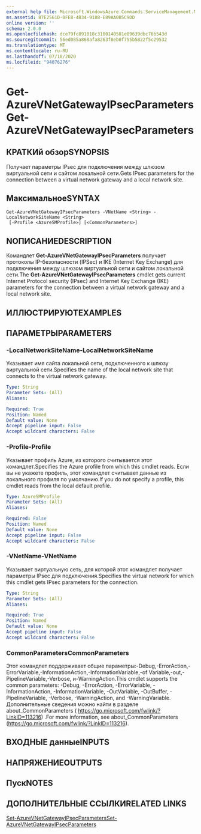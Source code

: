 ```yaml
---
external help file: Microsoft.WindowsAzure.Commands.ServiceManagement.Network.dll-Help.xml
ms.assetid: B7E2561D-0FE8-4B34-9188-E89AA0B5C9DD
online version: ''
schema: 2.0.0
ms.openlocfilehash: dce79fc891018c3100140581e89639dbc76b543d
ms.sourcegitcommit: 56ed085a868afa8263f8eb0f755b5822f5c29532
ms.translationtype: MT
ms.contentlocale: ru-RU
ms.lasthandoff: 07/18/2020
ms.locfileid: "94076276"
---
```

# <span data-ttu-id="d247e-101">Get-AzureVNetGatewayIPsecParameters</span><span class="sxs-lookup"><span data-stu-id="d247e-101">Get-AzureVNetGatewayIPsecParameters</span></span>

## <span data-ttu-id="d247e-102">КРАТКИй обзор</span><span class="sxs-lookup"><span data-stu-id="d247e-102">SYNOPSIS</span></span>
<span data-ttu-id="d247e-103">Получает параметры IPsec для подключения между шлюзом виртуальной сети и сайтом локальной сети.</span><span class="sxs-lookup"><span data-stu-id="d247e-103">Gets IPsec parameters for the connection between a virtual network gateway and a local network site.</span></span>

## <span data-ttu-id="d247e-104">Максимальное</span><span class="sxs-lookup"><span data-stu-id="d247e-104">SYNTAX</span></span>

```
Get-AzureVNetGatewayIPsecParameters -VNetName <String> -LocalNetworkSiteName <String>
 [-Profile <AzureSMProfile>] [<CommonParameters>]
```

## <span data-ttu-id="d247e-105">NОПИСАНИЕ</span><span class="sxs-lookup"><span data-stu-id="d247e-105">DESCRIPTION</span></span>
<span data-ttu-id="d247e-106">Командлет **Get-AzureVNetGatewayIPsecParameters** получает протоколы IP-безопасности (IPSec) и IKE (Internet Key Exchange) для подключения между шлюзом виртуальной сети и сайтом локальной сети.</span><span class="sxs-lookup"><span data-stu-id="d247e-106">The **Get-AzureVNetGatewayIPsecParameters** cmdlet gets current Internet Protocol security (IPsec) and Internet Key Exchange (IKE) parameters for the connection between a virtual network gateway and a local network site.</span></span>

## <span data-ttu-id="d247e-107">ИЛЛЮСТРИРУЮТ</span><span class="sxs-lookup"><span data-stu-id="d247e-107">EXAMPLES</span></span>

## <span data-ttu-id="d247e-108">ПАРАМЕТРЫ</span><span class="sxs-lookup"><span data-stu-id="d247e-108">PARAMETERS</span></span>

### <span data-ttu-id="d247e-109">-LocalNetworkSiteName</span><span class="sxs-lookup"><span data-stu-id="d247e-109">-LocalNetworkSiteName</span></span>
<span data-ttu-id="d247e-110">Указывает имя сайта локальной сети, подключенного к шлюзу виртуальной сети.</span><span class="sxs-lookup"><span data-stu-id="d247e-110">Specifies the name of the local network site that connects to the virtual network gateway.</span></span>

```yaml
Type: String
Parameter Sets: (All)
Aliases: 

Required: True
Position: Named
Default value: None
Accept pipeline input: False
Accept wildcard characters: False
```

### <span data-ttu-id="d247e-111">-Profile</span><span class="sxs-lookup"><span data-stu-id="d247e-111">-Profile</span></span>
<span data-ttu-id="d247e-112">Указывает профиль Azure, из которого считывается этот командлет.</span><span class="sxs-lookup"><span data-stu-id="d247e-112">Specifies the Azure profile from which this cmdlet reads.</span></span> <span data-ttu-id="d247e-113">Если вы не укажете профиль, этот командлет считывает данные из локального профиля по умолчанию.</span><span class="sxs-lookup"><span data-stu-id="d247e-113">If you do not specify a profile, this cmdlet reads from the local default profile.</span></span>

```yaml
Type: AzureSMProfile
Parameter Sets: (All)
Aliases: 

Required: False
Position: Named
Default value: None
Accept pipeline input: False
Accept wildcard characters: False
```

### <span data-ttu-id="d247e-114">-VNetName</span><span class="sxs-lookup"><span data-stu-id="d247e-114">-VNetName</span></span>
<span data-ttu-id="d247e-115">Указывает виртуальную сеть, для которой этот командлет получает параметры IPsec для подключения.</span><span class="sxs-lookup"><span data-stu-id="d247e-115">Specifies the virtual network for which this cmdlet gets IPsec parameters for the connection.</span></span>

```yaml
Type: String
Parameter Sets: (All)
Aliases: 

Required: True
Position: Named
Default value: None
Accept pipeline input: False
Accept wildcard characters: False
```

### <span data-ttu-id="d247e-116">CommonParameters</span><span class="sxs-lookup"><span data-stu-id="d247e-116">CommonParameters</span></span>
<span data-ttu-id="d247e-117">Этот командлет поддерживает общие параметры:-Debug,-ErrorAction,-ErrorVariable,-InformationAction,-InformationVariable,-of Variable,-out,-PipelineVariable,-Verbose, и-WarningAction.</span><span class="sxs-lookup"><span data-stu-id="d247e-117">This cmdlet supports the common parameters: -Debug, -ErrorAction, -ErrorVariable, -InformationAction, -InformationVariable, -OutVariable, -OutBuffer, -PipelineVariable, -Verbose, -WarningAction, and -WarningVariable.</span></span> <span data-ttu-id="d247e-118">Дополнительные сведения можно найти в разделе about_CommonParameters ( https://go.microsoft.com/fwlink/?LinkID=113216) .</span><span class="sxs-lookup"><span data-stu-id="d247e-118">For more information, see about_CommonParameters (https://go.microsoft.com/fwlink/?LinkID=113216).</span></span>

## <span data-ttu-id="d247e-119">ВХОДНЫЕ данные</span><span class="sxs-lookup"><span data-stu-id="d247e-119">INPUTS</span></span>

## <span data-ttu-id="d247e-120">НАПРЯЖЕНИЕ</span><span class="sxs-lookup"><span data-stu-id="d247e-120">OUTPUTS</span></span>

## <span data-ttu-id="d247e-121">Пуск</span><span class="sxs-lookup"><span data-stu-id="d247e-121">NOTES</span></span>

## <span data-ttu-id="d247e-122">ДОПОЛНИТЕЛЬНЫЕ ССЫЛКИ</span><span class="sxs-lookup"><span data-stu-id="d247e-122">RELATED LINKS</span></span>

[<span data-ttu-id="d247e-123">Set-AzureVNetGatewayIPsecParameters</span><span class="sxs-lookup"><span data-stu-id="d247e-123">Set-AzureVNetGatewayIPsecParameters</span></span>](./Set-AzureVNetGatewayIPsecParameters.md)


